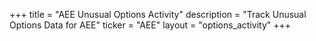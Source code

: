 +++
title = "AEE Unusual Options Activity"
description = "Track Unusual Options Data for AEE"
ticker = "AEE"
layout = "options_activity"
+++

